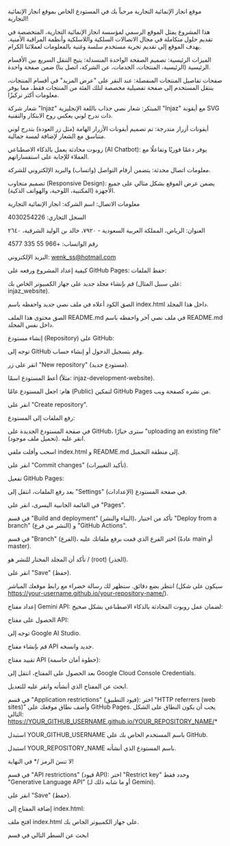 موقع انجاز الإنمائية التجارية
مرحباً بك في المستودع الخاص بموقع انجاز الإنمائية التجارية!

هذا المشروع يمثل الموقع الرسمي لمؤسسة انجاز الإنمائية التجارية، المتخصصة في تقديم حلول متكاملة في مجال الاتصالات السلكية واللاسلكية وأنظمة المراقبة الأمنية. يهدف الموقع إلى تقديم تجربة مستخدم سلسة وغنية بالمعلومات لعملائنا الكرام.

الميزات الرئيسية:
تصميم الصفحة الواحدة المنسدلة: يتيح التنقل السريع بين الأقسام الرئيسية (الرئيسية، المنتجات، الخدمات، عن الشركة، اتصل بنا) ضمن صفحة واحدة.

صفحات تفاصيل المنتجات المنفصلة: عند النقر على "عرض المزيد" في أقسام المنتجات، ينتقل المستخدم إلى صفحة تفصيلية مخصصة لتلك الفئة من المنتجات فقط، مما يوفر معلومات أكثر تركيزًا.

شعار شركة "Injaz" المبتكر: شعار نصي جذاب باللغة الإنجليزية "Injaz" مع أيقونة SVG ذات تدرج لوني يعكس روح الابتكار والتقنية.

أيقونات أزرار متدرجة: تم تصميم أيقونات الأزرار الهامة (مثل زر العودة) بتدرج لوني متناسق مع الشعار لإضافة لمسة جمالية.

روبوت محادثة يعمل بالذكاء الاصطناعي (AI Chatbot): يوفر دعمًا فوريًا وتفاعلًا مع العملاء للإجابة على استفساراتهم.

معلومات اتصال محدثة: يتضمن أرقام التواصل (واتساب) والبريد الإلكتروني للشركة.

تصميم متجاوب (Responsive Design): يضمن عرض الموقع بشكل مثالي على جميع الأجهزة (المكتبية، اللوحية، والهواتف الذكية).

معلومات الاتصال:
اسم الشركة: انجاز الإنمائية التجارية

السجل التجاري: 4030254226

العنوان: الرياض، المملكة العربية السعودية - ٧٩٢٠، خالد بن الوليد الشرقية، ٢٦٤٠

رقم الواتساب: +966 55 335 4577

البريد الإلكتروني: wenk_ss@hotmail.com

كيفية إعداد المشروع ورفعه على GitHub Pages:
حفظ الملفات:

قم بإنشاء مجلد جديد على جهاز الكمبيوتر الخاص بك (على سبيل المثال: injaz_website).

الصق الكود أعلاه في ملف نصي جديد واحفظه باسم index.html داخل هذا المجلد.

الصق محتوى هذا الملف README.md في ملف نصي آخر واحفظه باسم README.md داخل نفس المجلد.

إنشاء مستودع (Repository) على GitHub:

توجه إلى GitHub وقم بتسجيل الدخول أو إنشاء حساب.

انقر على زر "New repository" (مستودع جديد).

أعط المستودع اسمًا (مثلاً: injaz-development-website).

هام: اجعل المستودع عامًا (Public) لتمكين GitHub Pages من نشره كصفحة ويب.

انقر على "Create repository".

رفع الملفات إلى المستودع:

في صفحة المستودع الجديدة على GitHub، سترى خيارًا "uploading an existing file" (تحميل ملف موجود). انقر عليه.

اسحب وأفلت ملفي index.html و README.md إلى منطقة التحميل.

انقر على "Commit changes" (تأكيد التغييرات).

تفعيل GitHub Pages:

بعد رفع الملفات، انتقل إلى "Settings" (الإعدادات) في صفحة المستودع.

في القائمة الجانبية اليسرى، انقر على "Pages".

في قسم "Build and deployment" (البناء والنشر)، تأكد من اختيار "Deploy from a branch" (النشر من فرع) و "GitHub Actions".

في قسم "Branch" (الفرع)، اختر الفرع الذي قمت برفع ملفاتك عليه (عادةً main أو master).

تأكد أن المجلد المختار للنشر هو / (root) (الجذر).

انقر على "Save" (حفظ).

انتظر بضع دقائق. ستظهر لك رسالة خضراء مع رابط موقعك المباشر (سيكون على شكل https://your-username.github.io/your-repository-name/).

إعداد مفتاح Gemini API:
لضمان عمل روبوت المحادثة بالذكاء الاصطناعي بشكل صحيح:

الحصول على مفتاح API:

توجه إلى Google AI Studio.

قم بإنشاء مفتاح API جديد وانسخه.

تقييد مفتاح API (خطوة أمان حاسمة):

بعد الحصول على المفتاح، انتقل إلى Google Cloud Console Credentials.

ابحث عن المفتاح الذي أنشأته وانقر عليه للتعديل.

في قسم "Application restrictions" (قيود التطبيق): اختر "HTTP referrers (web sites)" وأضف نطاق موقعك على GitHub Pages. يجب أن يكون النطاق على الشكل التالي:
https://YOUR_GITHUB_USERNAME.github.io/YOUR_REPOSITORY_NAME/*

استبدل YOUR_GITHUB_USERNAME باسم المستخدم الخاص بك على GitHub.

استبدل YOUR_REPOSITORY_NAME باسم المستودع الذي أنشأته.

لا تنسَ الرمز /* في النهاية!

في قسم "API restrictions" (قيود API): اختر "Restrict key" وحدد فقط "Generative Language API" (أو ما شابه ذلك لـ Gemini).

انقر على "Save" (حفظ).

إضافة المفتاح إلى index.html:

افتح ملف index.html على جهاز الكمبيوتر الخاص بك.

ابحث عن السطر التالي في قسم <script> الخاص بوظيفة الروبوت:

const apiKey = ""; // <--- !!! ضع مفتاح API الخاص بك هنا !!!

استبدل القيمة الفارغة ("") بمفتاح API الفعلي الذي نسخته من Google AI Studio.

تذكر: مفتاح API في الواجهة الأمامية للموقع سيكون مرئياً لأي شخص يمتلك الرابط ويستخدم أدوات المطور. التقييدات المذكورة أعلاه تقلل بشكل كبير من مخاطر إساءة الاستخدام.
